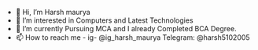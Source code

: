 - 👋 Hi, I’m Harsh maurya
- 👀 I’m interested in Computers and Latest Technologies
- 🌱 I’m currently Pursuing MCA and I already Completed BCA Degree.
- 📫 How to reach me - ig- @ig_harsh_maurya  Telegram: @harsh5102005


<!---
Harsh5102005/Harsh5102005 is a ✨ special ✨ repository because its `README.md` (this file) appears on your GitHub profile.
You can click the Preview link to take a look at your changes.
--->
